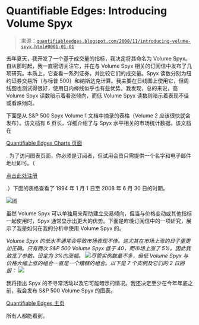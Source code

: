 <!--yml

类别：未分类

日期：2024-05-18 13:33:08

-->

# Quantifiable Edges: Introducing Volume Spyx

> 来源：[`quantifiableedges.blogspot.com/2008/11/introducing-volume-spyx.html#0001-01-01`](http://quantifiableedges.blogspot.com/2008/11/introducing-volume-spyx.html#0001-01-01)

去年夏天，我开发了一个基于成交量的指标，我决定将其命名为 Volume Spyx。自从那时起，我一直密切关注它，并在与 Volume Spyx 相关的订阅信中发布了几项研究。本质上，它查看一系列证券，并比较它们的成交量。Spyx 读数分别为纽约证券交易所（与标普 500）和纳斯达克计算。我主要在日线图上使用它，但周线图也测试得很好，使用日内棒线似乎也有些优势。我发现，总的来说，高 Volume Spyx 读数暗示着看涨倾向，而低 Volume Spyx 读数则暗示着表现不佳或看跌倾向。

下面是从 S&P 500 Spyx Volume 1 文档中摘录的表格（Volume 2 应该很快就会发布）。该文档有 6 页长，详细介绍了与 Spyx 水平相关的市场统计数据。该文档在

[Quantifiable Edges Charts 页面](http://www.quantifiableedges.com/members/charts.php)

. 为了访问图表页面，你必须是订阅者，但试用会员只需提供一个名字和电子邮件地址即可。（

[点击此处注册](http://www.quantifiableedges.com/members/charts.php)

.）下面的表格查看了 1994 年 1 月 1 日至 2008 年 6 月 30 日的时期。

![图](https://blogger.googleusercontent.com/img/b/R29vZ2xl/AVvXsEhOGPIuVbj-59nY6a5rlAlyh6KuUrLtCJbp2ChqlTO3UrHyQVoXXvs90E7NCjyw2H7YbvtIWCNJ4tcdqxgk_BMM7m1EK911ARn33rzJldqmZ_j4knRPm9UtOvmtq89LAxh3EQe_OUCAtVc/s1600-h/2008-11-25+volume+spyx+table.PNG)

虽然 Volume Spyx 可以单独用来帮助建立交易倾向，但当与价格变动或其他指标一起使用时，Spyx 通常显示出更大的优势。下面是昨晚订阅信中的一项研究，展示了我是如何在我的分析中使用 Volume Spyx 的。

*Volume Spyx 的低水平通常会导致市场表现不佳。这尤其在市场上涨的日子里更加正确。只有两次 S&P 500 Volume Spyx 低于 40，而市场上涨了 5%。因此我放宽了参数，设定为 3%的涨幅。* ![](https://blogger.googleusercontent.com/img/b/R29vZ2xl/AVvXsEiz0-S0DMsKQb_kKvQmRYbFIBU5lD9KqwsaEBzsOxI5DVUKwzsJqavy9bvMow20ua0Pfi86QaRhLRmq6qEa2J0XBDK-aqF8jlT6aYPJKwTvl9PyGWnUBx4cQBP63Yo7s6N1nVeH979Akrw/s1600-h/2008-11-25+vol+spyx+study.PNG)*尽管实例数量不多，但低 Volume Spyx 与价格大幅上涨的组合一直是一个糟糕的组合。以下是 7 个实例及它们的 2 日回报：* ![](https://blogger.googleusercontent.com/img/b/R29vZ2xl/AVvXsEhDrPNbUya6vjUIhqFy0P1QR492eLKeTYDraFU4njNOUjFgzhy5MY8cnHCzt3-wwbYsva6vOf6Z6aWn_ZyRFl0BINztOOdQybWnIAopEFQ_7yMabrOshIyehfdwqdwHYHviaE2t9hS2QVo/s1600-h/2008-11-25+volume+spyx+instances.PNG)

我将指出 Spyx 的不寻常活动以及它可能暗示的情况。我还决定至少在今年年底之前，我会发布 S&P 500 Volume Spyx 的图表。

[Quantifiable Edges 主页](http://www.quantifiableedges.com/)

所有人都能看到。
